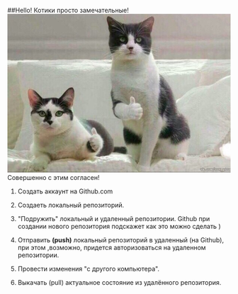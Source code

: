 ##Hello!
Котики просто замечательные!
![котики](/%D0%BF%D0%B0%D0%BB%D1%8C%D1%86%D1%8B%20%D0%B2%D0%B2%D0%B5%D1%80%D1%85.jpg)
Совершенно с этим согласен!

1. Создать аккаунт на Github.com

2. Создаеть локальный репозиторий.
3. "Подружить" локальный и удаленный репозитории. Github при создании нового репозитория подскажет как это можно сделать )
4. Отправить **(push)** локальный репозиторий в удаленный (на Github), при этом ,возможно, придется авторизоваться на удаленном репозитории.
5. Провести изменения "с другого компьютера".
6. Выкачать (pull) актуальное  состояние из удалённого репозитория.